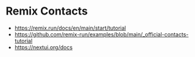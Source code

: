 # Remix Contacts

- https://remix.run/docs/en/main/start/tutorial
- https://github.com/remix-run/examples/blob/main/_official-contacts-tutorial
- https://nextui.org/docs
